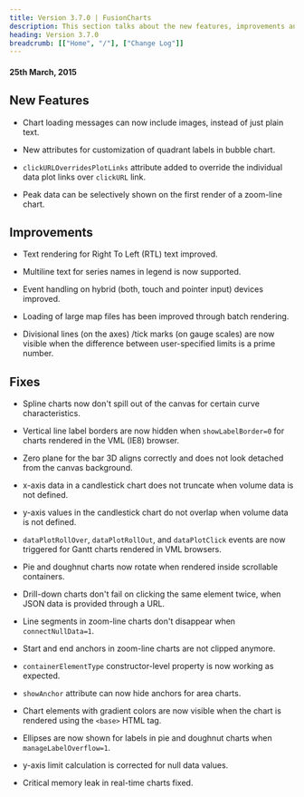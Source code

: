 ```yaml
---
title: Version 3.7.0 | FusionCharts
description: This section talks about the new features, improvements and fixes for v3.7.0.
heading: Version 3.7.0
breadcrumb: [["Home", "/"], ["Change Log"]]
---
```


#### 25th March, 2015

## New Features

* Chart loading messages can now include images, instead of just plain text.

* New attributes for customization of quadrant labels in bubble chart.

* `clickURLOverridesPlotLinks` attribute added to override the individual data plot links over `clickURL` link.

* Peak data can be selectively shown on the first render of a zoom-line chart.

## Improvements

* Text rendering for Right To Left (RTL) text improved.

* Multiline text for series names in legend is now supported.

* Event handling on hybrid (both, touch and pointer input) devices improved.

* Loading of large map files has been improved through batch rendering.

* Divisional lines (on the axes) /tick marks (on gauge scales) are now visible when the difference between user-specified limits is a prime number.

## Fixes

* Spline charts now don't spill out of the canvas for certain curve characteristics.

* Vertical line label borders are now hidden when `showLabelBorder=0` for charts rendered in the VML (IE8) browser.

* Zero plane for the bar 3D aligns correctly and does not look detached from the canvas background.

* x-axis data in a candlestick chart does not truncate when volume data is not defined.

* y-axis values in the candlestick chart do not overlap when volume data is not defined.

* `dataPlotRollOver`, `dataPlotRollOut`, and `dataPlotClick` events are now triggered for Gantt charts rendered in VML browsers.

* Pie and doughnut charts now rotate when rendered inside scrollable containers.

* Drill-down charts don't fail on clicking the same element twice, when JSON data is provided through a URL.

* Line segments in zoom-line charts don't disappear when `connectNullData=1`.

* Start and end anchors in zoom-line charts are not clipped anymore.

* `containerElementType` constructor-level property is now working as expected.

* `showAnchor` attribute can now hide anchors for area charts.

* Chart elements with gradient colors are now visible when the chart is rendered using the `<base>` HTML tag.

* Ellipses are now shown for labels in pie and doughnut charts when `manageLabelOverflow=1`.

* y-axis limit calculation is corrected for null data values.

* Critical memory leak in real-time charts fixed.